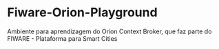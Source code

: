 # Fiware-Orion-Playground
Ambiente para aprendizagem do Orion Context Broker, que faz parte do FIWARE - Plataforma para Smart Cities
